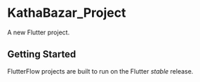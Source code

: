 # KathaBazar_Project

A new Flutter project.

## Getting Started

FlutterFlow projects are built to run on the Flutter _stable_ release.
